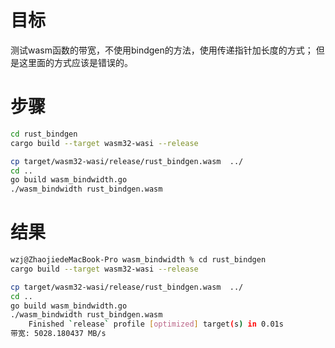 # 目标
测试wasm函数的带宽，不使用bindgen的方法，使用传递指针加长度的方式；
但是这里面的方式应该是错误的。

# 步骤
```bash
cd rust_bindgen
cargo build --target wasm32-wasi --release

cp target/wasm32-wasi/release/rust_bindgen.wasm  ../
cd ..
go build wasm_bindwidth.go
./wasm_bindwidth rust_bindgen.wasm 

```

# 结果
```bash
wzj@ZhaojiedeMacBook-Pro wasm_bindwidth % cd rust_bindgen
cargo build --target wasm32-wasi --release

cp target/wasm32-wasi/release/rust_bindgen.wasm  ../
cd ..
go build wasm_bindwidth.go
./wasm_bindwidth rust_bindgen.wasm
    Finished `release` profile [optimized] target(s) in 0.01s
带宽: 5028.180437 MB/s

```

